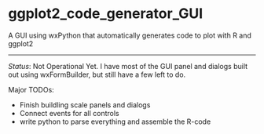 # ggplot2_code_generator_GUI
A GUI using wxPython that automatically generates code to plot with R and ggplot2

------------------------------

*Status*: Not Operational Yet. I have most of the GUI panel and dialogs built out using wxFormBuilder, but still have a few left to do. 

Major TODOs:
 - Finish buildling scale panels and dialogs
 - Connect events for all controls
 - write python to parse everything and assemble the R-code
